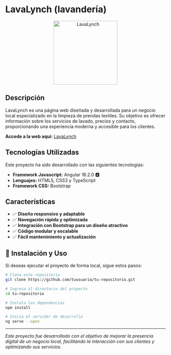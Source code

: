 #  LavaLynch (lavandería)

<div align="center">
  <img src="https://github.com/Guido-Romano/lavalynch-rework/blob/main/src/assets/logo.svg" alt="LavaLynch" width="200">
</div>


##  Descripción

LavaLynch es una página web diseñada y desarrollada para un negocio local especializado en la limpieza de prendas textiles. Su objetivo es ofrecer información sobre los servicios de lavado, precios y contacto, proporcionando una experiencia moderna y accesible para los clientes.

**Accede a la web aquí:** [LavaLynch](https://lavalynch.pages.dev/)

##  Tecnologías Utilizadas

Este proyecto ha sido desarrollado con las siguientes tecnologías:

- **Framework Javascript:** Angular 16.2.0 🅰️
- **Lenguajes:** HTML5, CSS3 y TypeScript 
- **Framework CSS:** Bootstrap 

## Características

- ✅ **Diseño responsivo y adaptable**  
- ✅ **Navegación rápida y optimizada**  
- ✅ **Integración con Bootstrap para un diseño atractivo**  
- ✅ **Código modular y escalable**  
- ✅ **Fácil mantenimiento y actualización**   

## 📂 Instalación y Uso

Si deseas ejecutar el proyecto de forma local, sigue estos pasos:

```bash
# Clona este repositorio
git clone https://github.com/tuusuario/tu-repositorio.git

# Ingresa al directorio del proyecto
cd tu-repositorio

# Instala las dependencias
npm install

# Inicia el servidor de desarrollo
ng serve --open
```

---
 *Este proyecto fue desarrollado con el objetivo de mejorar la presencia digital de un negocio local, facilitando la interacción con sus clientes y optimizando sus servicios.*
